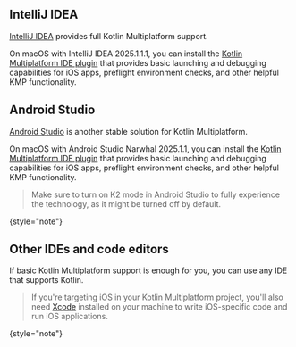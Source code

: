 [//]: # (title: Recommended IDEs and code editors)

## IntelliJ IDEA

[IntelliJ IDEA](https://www.jetbrains.com/idea/) provides full Kotlin Multiplatform support.

On macOS with IntelliJ IDEA 2025.1.1.1,
you can install the [Kotlin Multiplatform IDE plugin](https://plugins.jetbrains.com/plugin/14936-kotlin-multiplatform)
that provides basic launching and debugging capabilities for iOS apps,
preflight environment checks, and other helpful KMP functionality.

## Android Studio

[Android Studio](https://developer.android.com/studio) is another stable solution for Kotlin Multiplatform.

On macOS with Android Studio Narwhal 2025.1.1,
you can install the [Kotlin Multiplatform IDE plugin](https://plugins.jetbrains.com/plugin/14936-kotlin-multiplatform)
that provides basic launching and debugging capabilities for iOS apps,
preflight environment checks, and other helpful KMP functionality.

> Make sure to turn on K2 mode in Android Studio to fully experience the technology,
> as it might be turned off by default.
> 
{style="note"}

## Other IDEs and code editors

If basic Kotlin Multiplatform support is enough for you, you can use any IDE that supports Kotlin.

> If you're targeting iOS in your Kotlin Multiplatform project, you'll also need [Xcode](https://developer.apple.com/xcode/)
> installed on your machine to write iOS-specific code and run iOS applications.
>
{style="note"}
